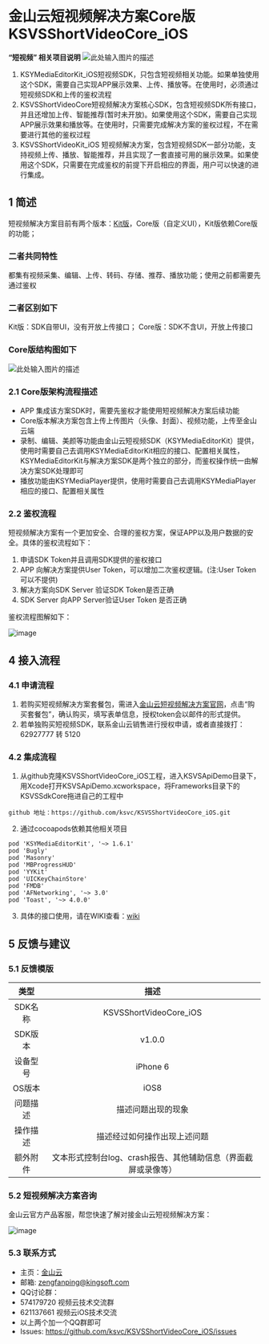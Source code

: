 # 金山云短视频解决方案Core版 KSVSShortVideoCore_iOS
**“短视频” 相关项目说明**
![此处输入图片的描述][1]
1. KSYMediaEditorKit_iOS短视频SDK，只包含短视频相关功能。如果单独使用这个SDK，需要自己实现APP展示效果、上传、播放等。在使用时，必须通过短视频SDK和上传的鉴权流程
2. KSVSShortVideoCore短视频解决方案核心SDK，包含短视频SDK所有接口，并且还增加上传、智能推荐(暂时未开放)。如果使用这个SDK，需要自己实现APP展示效果和播放等。在使用时，只需要完成解决方案的鉴权过程，不在需要进行其他的鉴权过程
3. KSVSShortVideoKit_iOS 短视频解决方案，包含短视频SDK一部分功能，支持视频上传、播放、智能推荐，并且实现了一套直接可用的展示效果。如果使用这个SDK，只需要在完成鉴权的前提下开启相应的界面，用户可以快速的进行集成。
## 1 简述
短视频解决方案目前有两个版本：[Kit版][2]，Core版（自定义UI），Kit版依赖Core版的功能；
### 二者共同特性
都集有视频采集、编辑、上传、转码、存储、推荐、播放功能；使用之前都需要先通过鉴权
### 二者区别如下
Kit版：SDK自带UI，没有开放上传接口；
Core版：SDK不含UI，开放上传接口


### Core版结构图如下

![此处输入图片的描述][3]
### 2.1 Core版架构流程描述
* APP 集成该方案SDK时，需要先鉴权才能使用短视频解决方案后续功能
* Core版本解决方案包含上传上传图片（头像、封面）、视频功能，上传至金山云端
* 录制、编辑、美颜等功能由金山云短视频SDK（KSYMediaEditorKit）提供，使用时需要自己去调用KSYMediaEditorKit相应的接口、配置相关属性，KSYMediaEditorKit与解决方案SDK是两个独立的部分，而鉴权操作统一由解决方案SDK处理即可
* 播放功能由KSYMediaPlayer提供，使用时需要自己去调用KSYMediaPlayer相应的接口、配置相关属性

### 2.2 鉴权流程
短视频解决方案有一个更加安全、合理的鉴权方案，保证APP以及用户数据的安全。具体的鉴权流程如下：
1. 申请SDK Token并且调用SDK提供的鉴权接口
2. APP 向解决方案提供User Token，可以增加二次鉴权逻辑。(注:User Token 可以不提供)
3. 解决方案向SDK Server 验证SDK Token是否正确
4. SDK Server 向APP Server验证User Token 是否正确

鉴权流程图解如下：

![image](https://raw.githubusercontent.com/wiki/ksvc/KSVSShortVideoKit_Android/images/auth.png)

## 4 接入流程

### 4.1 申请流程
1. 若购买短视频解决方案套餐包，需进入[金山云短视频解决方案官网](https://www.ksyun.com/post/solution/KSVS)，点击“购买套餐包”，确认购买，填写表单信息，授权token会以邮件的形式提供。
2. 若单独购买短视频SDK，联系金山云销售进行授权申请，或者直接拨打：62927777 转 5120

### 4.2 集成流程
1. 从github克隆KSVSShortVideoCore_iOS工程，进入KSVSApiDemo目录下，用Xcode打开KSVSApiDemo.xcworkspace，将Frameworks目录下的KSVSSdkCore拖进自己的工程中

```
github 地址：https://github.com/ksvc/KSVSShortVideoCore_iOS.git
```

2. 通过cocoapods依赖其他相关项目

```
pod 'KSYMediaEditorKit', '~> 1.6.1'
pod 'Bugly'
pod 'Masonry'
pod 'MBProgressHUD'
pod 'YYKit'
pod 'UICKeyChainStore'
pod 'FMDB'
pod 'AFNetworking', '~> 3.0'
pod 'Toast', '~> 4.0.0'
```

3. 具体的接口使用，请在WIKI查看：[wiki](https://github.com/ksvc/KSVSShortVideoCore_iOS/wiki)

## 5 反馈与建议
### 5.1 反馈模版
|类型|描述|
|:--:|:--:|
|SDK名称    |KSVSShortVideoCore_iOS|
|SDK版本    |v1.0.0|
|设备型号    |iPhone 6|
|OS版本    |iOS8|
|问题描述    |描述问题出现的现象|
|操作描述    |描述经过如何操作出现上述问题|
|额外附件|文本形式控制台log、crash报告、其他辅助信息（界面截屏或录像等）|
### 5.2 短视频解决方案咨询
金山云官方产品客服，帮您快速了解对接金山云短视频解决方案：

![image](https://raw.githubusercontent.com/wiki/ksvc/KSVSShortVideoKit_Android/images/wechat.png)
### 5.3 联系方式
* 主页：[金山云](http://www.ksyun.com/)
* 邮箱: zengfanping@kingsoft.com
* QQ讨论群：
* 574179720 视频云技术交流群
* 621137661 视频云iOS技术交流
* 以上两个加一个QQ群即可
* Issues: https://github.com/ksvc/KSVSShortVideoCore_iOS/issues


[1]: https://raw.githubusercontent.com/wiki/ksvc/KSVSShortVideoKit_Android/images/shortvideoios_api.png
[2]: https://github.com/ksvc/KSVSShortVideoKit_iOS
[3]: https://raw.githubusercontent.com/wiki/ksvc/KSVSShortVideoKit_iOS/svApiStructure.png
